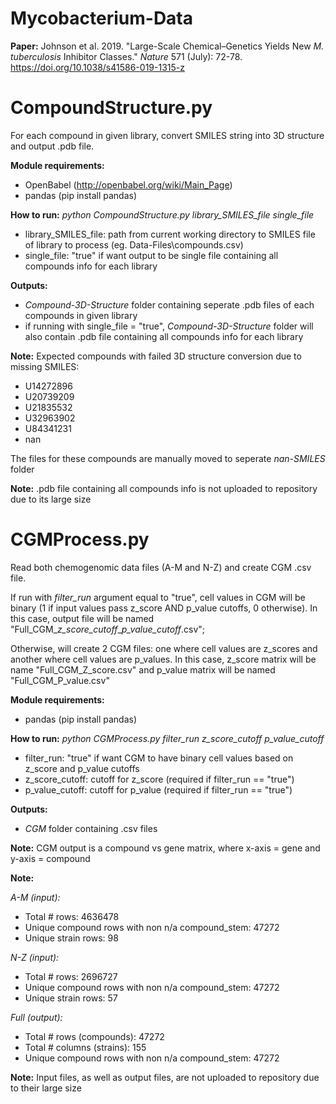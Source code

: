# Mycobacterium-Data

**Paper:** Johnson et al. 2019. "Large-Scale Chemical–Genetics Yields New *M. tuberculosis* Inhibitor Classes." *Nature* 571 (July): 72-78.
https://doi.org/10.1038/s41586-019-1315-z

# CompoundStructure.py

For each compound in given library, convert SMILES string into 3D structure and output .pdb file.

**Module requirements:**

- OpenBabel (http://openbabel.org/wiki/Main_Page)
- pandas (pip install pandas)

**How to run:** *python CompoundStructure.py library_SMILES_file single_file*
- library_SMILES_file: path from current working directory to SMILES file of library to process (eg. Data-Files\compounds.csv)
- single_file: "true" if want output to be single file containing all compounds info for each library

**Outputs:**
- *Compound-3D-Structure* folder containing seperate .pdb files of each compounds in given library
- if running with single_file = "true", *Compound-3D-Structure* folder will also contain .pdb file containing all compounds info for each library

**Note:**
Expected compounds with failed 3D structure conversion due to missing SMILES:
- U14272896
- U20739209
- U21835532
- U32963902
- U84341231
- nan

The files for these compounds are manually moved to seperate *nan-SMILES* folder

**Note:**
.pdb file containing all compounds info is not uploaded to repository due to its large size

# CGMProcess.py

Read both chemogenomic data files (A-M and N-Z) and create CGM .csv file.

If run with *filter_run* argument equal to "true", cell values in CGM will be binary (1 if input values pass z_score AND p_value cutoffs, 0 otherwise). In this case, output file will be named "Full_CGM_*z_score_cutoff*_*p_value_cutoff*.csv";

Otherwise, will create 2 CGM files: one where cell values are z_scores and another where cell values are p_values. In this case, z_score matrix will be name "Full_CGM_Z_score.csv" and p_value matrix will be named "Full_CGM_P_value.csv"

**Module requirements:**

- pandas (pip install pandas)

**How to run:** *python CGMProcess.py filter_run z_score_cutoff p_value_cutoff*
- filter_run: "true" if want CGM to have binary cell values based on z_score and p_value cutoffs
- z_score_cutoff: cutoff for z_score (required if filter_run == "true")
- p_value_cutoff: cutoff for p_value (required if filter_run == "true")

**Outputs:**
- *CGM* folder containing .csv files

**Note:**
CGM output is a compound vs gene matrix, where x-axis = gene and y-axis = compound

**Note:**

*A-M (input):*

- Total # rows: 4636478
- Unique compound rows with non n/a compound_stem: 47272
- Unique strain rows: 98

*N-Z (input):*

- Total # rows: 2696727
- Unique compound rows with non n/a compound_stem: 47272
- Unique strain rows: 57

*Full (output):*

- Total # rows (compounds): 47272
- Total # columns (strains): 155
- Unique compound rows with non n/a compound_stem: 47272

**Note:**
Input files, as well as output files, are not uploaded to repository due to their large size
